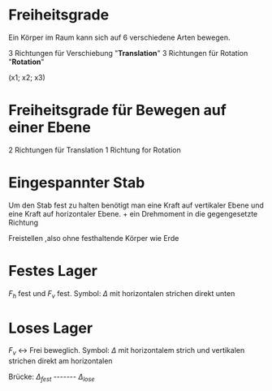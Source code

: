 # Freiheitsgrade
Ein Körper im Raum kann sich auf 6 verschiedene Arten bewegen.

3 Richtungen für Verschiebung "**Translation**"
3 Richtungen für Rotation "**Rotation**"

(x1; x2; x3)


# Freiheitsgrade für Bewegen auf einer Ebene
2 Richtungen für Translation
1 Richtung for Rotation


# Eingespannter Stab
Um den Stab fest zu halten benötigt man eine Kraft auf vertikaler Ebene und eine Kraft auf horizontaler Ebene.
\+ ein Drehmoment in die gegengesetzte Richtung

Freistellen ,also ohne festhaltende Körper wie Erde

# Festes Lager
$F_h$ fest und $F_v$ fest.
Symbol: $\Delta$ mit horizontalen strichen direkt unten
# Loses Lager
$F_v$ <-> Frei beweglich.
Symbol: $\Delta$ mit horizontalem strich und vertikalen strichen direkt am horizontalen

Brücke:
$\Delta_{fest}$ ------- $\Delta_{lose}$ 